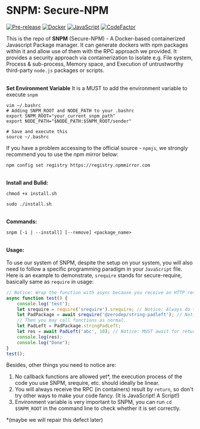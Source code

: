 <!--
 * @Author: Carl Tan
 * @Date: 2024-08-04 19:33:10
 * @LastEditors: Carl Tan
 * @LastEditTime: 2024-08-04 19:33:26
-->
# SNPM: Secure-NPM

[![Pre-release](https://img.shields.io/badge/Version-Pre--release-FFCCCF)](#) 
[![Docker](https://img.shields.io/badge/Docker-2496ED.svg)](https://www.docker.com/) 
[![JavaScript](https://img.shields.io/badge/JavaScript-F7DF1E.svg)](https://developer.mozilla.org/en-US/docs/Web/JavaScript)
[![CodeFactor](https://www.codefactor.io/repository/github/creammilky/snpm/badge)](https://www.codefactor.io/repository/github/creammilky/snpm)

This is the repo of **SNPM** (Secure-NPM) - A Docker-based containerized Javascript Package manager. It can generate dockers with npm packages within it and allow use of them with the RPC approach we provided.
It provides a security approach via containerization to isolate e.g. File system, Process & sub-process, Memory space, and Execution of untrustworthy third-party `node.js` packages or scripts. 

\
**Set Environment Variable**
It is a MUST to add the environment variable to execute `snpm`
```shell
vim ~/.bashrc
# Adding SNPM_ROOT and NODE_PATH to your .bashrc
export SNPM_ROOT="your_current_snpm_path"
export NODE_PATH="$NODE_PATH:$SNPM_ROOT/sender"

# Save and execute this
source ~/.bashrc
```
If you have a problem accessing to the official source - `npmjs`, we strongly recommend you to use the npm mirror below:
```shell
npm config set registry https://registry.npmmirror.com
```
\
**Install and Bulid:**
```shell
chmod +x install.sh

sudo ./install.sh
```
\
**Commands:**
```shell
snpm [-i | --install] [--remove] <package_name>
```
\
**Usage:**\
\
To use our system of SNPM, despite the setup on your system, you will also need to follow a specific programming paradigm in your `JavaScript` file.
Here is an example to demonstrate, `srequire` stands for secure-require, basically same as `require` in usage:
```Javascript
// Notice: Wrap the function with async because you receive an HTTP response from the container behind.
async function test() {
    console.log('test');
    let srequire = require('srequire').srequire; // Notice: Always do this at first
    let PadPackage = await srequire('@zerodep/string-padleft'); // Notice: srequire your package, just as require
    // Then you may call functions as normal.
    let PadLeft = PadPackage.stringPadLeft;
    let res = await PadLeft('abc', 10); // Notice: MUST await for return or losing synchronous
    console.log(res);
    console.log("Done");
}
test();
```

Besides, other things you need to notice are:
1. No callback functions are allowed yet\*, the execution process of the code you use SNPM, srequire, etc. should ideally be linear.
2. You will always receive the RPC (in containers) result by `return`, so don't try other ways to make your code fancy. (It is JavaScript! A Script!)
3. Environment variable is very important to SNPM, you can run `cd $SNPM_ROOT` in the command line to check whether it is set correctly.

\*(maybe we will repair this defect later)
